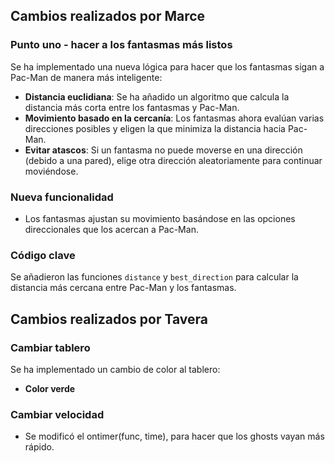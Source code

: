 ## Cambios realizados por Marce

### Punto uno - hacer a los fantasmas más listos

Se ha implementado una nueva lógica para hacer que los fantasmas sigan a Pac-Man de manera más inteligente:

- **Distancia euclidiana**: Se ha añadido un algoritmo que calcula la distancia más corta entre los fantasmas y Pac-Man.
- **Movimiento basado en la cercanía**: Los fantasmas ahora evalúan varias direcciones posibles y eligen la que minimiza la distancia hacia Pac-Man.
- **Evitar atascos**: Si un fantasma no puede moverse en una dirección (debido a una pared), elige otra dirección aleatoriamente para continuar moviéndose.

### Nueva funcionalidad

- Los fantasmas ajustan su movimiento basándose en las opciones direccionales que los acercan a Pac-Man.

### Código clave

Se añadieron las funciones `distance` y `best_direction` para calcular la distancia más cercana entre Pac-Man y los fantasmas.

## Cambios realizados por Tavera

### Cambiar tablero

Se ha implementado un cambio de color al tablero:

- **Color verde**

### Cambiar velocidad

- Se modificó el ontimer(func, time), para hacer que los ghosts vayan más rápido.


